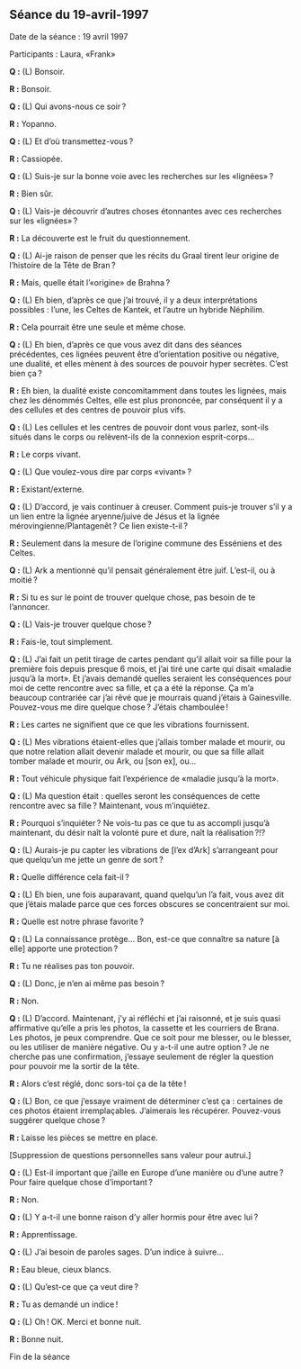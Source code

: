 ## Séance du 19-avril-1997
Date de la séance : 19 avril 1997

Participants : Laura, «Frank»

**Q :** (L) Bonsoir.

**R :** Bonsoir.

**Q :** (L) Qui avons-nous ce soir ?

**R :** Yopanno.

**Q :** (L) Et d’où transmettez-vous ?

**R :** Cassiopée.

**Q :** (L) Suis-je sur la bonne voie avec les recherches sur les «lignées» ?

**R :** Bien sûr.

**Q :** (L) Vais-je découvrir d’autres choses étonnantes avec ces recherches sur les «lignées» ?

**R :** La découverte est le fruit du questionnement.

**Q :** (L) Ai-je raison de penser que les récits du Graal tirent leur origine de l’histoire de la Tête de Bran ?

**R :** Mais, quelle était l’«origine» de Brahna ?

**Q :** (L) Eh bien, d’après ce que j’ai trouvé, il y a deux interprétations possibles : l’une, les Celtes de Kantek, et l’autre un hybride Néphilim.

**R :** Cela pourrait être une seule et même chose.

**Q :** (L) Eh bien, d’après ce que vous avez dit dans des séances précédentes, ces lignées peuvent être d’orientation positive ou négative, une dualité, et elles mènent à des sources de pouvoir hyper secrètes. C’est bien ça ?

**R :** Eh bien, la dualité existe concomitamment dans toutes les lignées, mais chez les dénommés Celtes, elle est plus prononcée, par conséquent il y a des cellules et des centres de pouvoir plus vifs.

**Q :** (L) Les cellules et les centres de pouvoir dont vous parlez, sont-ils situés dans le corps ou relèvent-ils de la connexion esprit-corps…

**R :** Le corps vivant.

**Q :** (L) Que voulez-vous dire par corps «vivant» ?

**R :** Existant/externe.

**Q :** (L) D’accord, je vais continuer à creuser. Comment puis-je trouver s’il y a un lien entre la lignée aryenne/juive de Jésus et la lignée mérovingienne/Plantagenêt ? Ce lien existe-t-il ?

**R :** Seulement dans la mesure de l’origine commune des Esséniens et des Celtes.

**Q :** (L) Ark a mentionné qu’il pensait généralement être juif. L’est-il, ou à moitié ?

**R :** Si tu es sur le point de trouver quelque chose, pas besoin de te l’annoncer.

**Q :** (L) Vais-je trouver quelque chose ?

**R :** Fais-le, tout simplement.

**Q :** (L) J’ai fait un petit tirage de cartes pendant qu’il allait voir sa fille pour la première fois depuis presque 6 mois, et j’ai tiré une carte qui disait «maladie jusqu’à la mort». Et j’avais demandé quelles seraient les conséquences pour moi de cette rencontre avec sa fille, et ça a été la réponse. Ça m’a beaucoup contrariée car j’ai rêvé que je mourrais quand j’étais à Gainesville. Pouvez-vous me dire quelque chose ? J’étais chamboulée !

**R :** Les cartes ne signifient que ce que les vibrations fournissent.

**Q :** (L) Mes vibrations étaient-elles que j’allais tomber malade et mourir, ou que notre relation allait devenir malade et mourir, ou que sa fille allait tomber malade et mourir, ou Ark, ou [son ex], ou…

**R :** Tout véhicule physique fait l’expérience de «maladie jusqu’à la mort».

**Q :** (L) Ma question était : quelles seront les conséquences de cette rencontre avec sa fille ? Maintenant, vous m’inquiétez.

**R :** Pourquoi s’inquiéter ? Ne vois-tu pas ce que tu as accompli jusqu’à maintenant, du désir naît la volonté pure et dure, naît la réalisation ?!?

**Q :** (L) Aurais-je pu capter les vibrations de [l’ex d’Ark] s’arrangeant pour que quelqu’un me jette un genre de sort ?

**R :** Quelle différence cela fait-il ?

**Q :** (L) Eh bien, une fois auparavant, quand quelqu’un l’a fait, vous avez dit que j’étais malade parce que ces forces obscures se concentraient sur moi.

**R :** Quelle est notre phrase favorite ?

**Q :** (L) La connaissance protège… Bon, est-ce que connaître sa nature [à elle] apporte une protection ?

**R :** Tu ne réalises pas ton pouvoir.

**Q :** (L) Donc, je n’en ai même pas besoin ?

**R :** Non.

**Q :** (L) D’accord. Maintenant, j’y ai réfléchi et j’ai raisonné, et je suis quasi affirmative qu’elle a pris les photos, la cassette et les courriers de Brana. Les photos, je peux comprendre. Que ce soit pour me blesser, ou le blesser, ou les utiliser de manière négative. Ou y a-t-il une autre option ? Je ne cherche pas une confirmation, j’essaye seulement de régler la question pour pouvoir me la sortir de la tête.

**R :** Alors c’est réglé, donc sors-toi ça de la tête !

**Q :** (L) Bon, ce que j’essaye vraiment de déterminer c’est ça : certaines de ces photos étaient irremplaçables. J’aimerais les récupérer. Pouvez-vous suggérer quelque chose ?

**R :** Laisse les pièces se mettre en place.

[Suppression de questions personnelles sans valeur pour autrui.]

**Q :** (L) Est-il important que j’aille en Europe d’une manière ou d’une autre ? Pour faire quelque chose d’important ?

**R :** Non.

**Q :** (L) Y a-t-il une bonne raison d’y aller hormis pour être avec lui ?

**R :** Apprentissage.

**Q :** (L) J’ai besoin de paroles sages. D’un indice à suivre…

**R :** Eau bleue, cieux blancs.

**Q :** (L) Qu’est-ce que ça veut dire ?

**R :** Tu as demandé un indice !

**Q :** (L) Oh ! OK. Merci et bonne nuit.

**R :** Bonne nuit.

Fin de la séance
